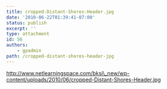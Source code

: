 ```yaml
---
title: cropped-Distant-Shores-Header.jpg
date: '2010-06-22T01:39:41-07:00'
status: publish
excerpt: ''
type: attachment
id: 56
authors:
    - gpadmin
path: /cropped-distant-shores-header-jpg
---
```

http://www.netlearningspace.com/bksi\_new/wp-content/uploads/2010/06/cropped-Distant-Shores-Header.jpg